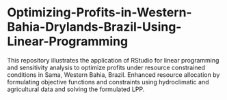 # Optimizing-Profits-in-Western-Bahia-Drylands-Brazil-Using-Linear-Programming
This repository illustrates the application of RStudio for linear programming and sensitivity analysis to optimize profits under resource constrained conditions in Sama, Western Bahia, Brazil. Enhanced resource allocation by formulating objective functions and constraints using hydroclimatic and agricultural data and solving the formulated LPP.
